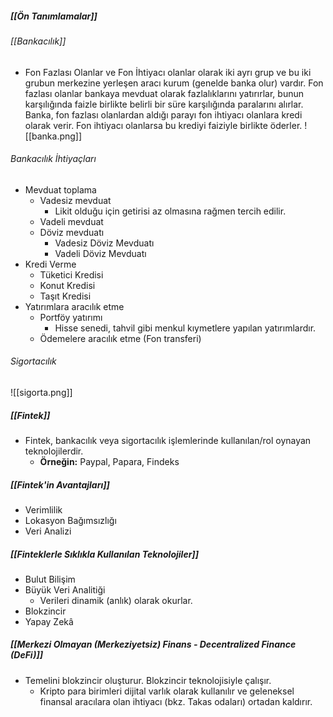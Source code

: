 ##### [[Ön Tanımlamalar]]
###### [[Bankacılık]]
- Fon Fazlası Olanlar ve Fon İhtiyacı olanlar olarak iki ayrı grup ve bu iki grubun merkezine yerleşen aracı kurum (genelde banka olur) vardır. Fon fazlası olanlar bankaya mevduat olarak fazlalıklarını yatırırlar, bunun karşılığında faizle birlikte belirli bir süre karşılığında paralarını alırlar. Banka, fon fazlası olanlardan aldığı parayı fon ihtiyacı olanlara kredi olarak verir. Fon ihtiyacı olanlarsa bu krediyi faiziyle birlikte öderler.
![[banka.png]]
###### Bankacılık İhtiyaçları
- Mevduat toplama
	- Vadesiz mevduat
		- Likit olduğu için getirisi az olmasına rağmen tercih edilir.
	- Vadeli mevduat
	- Döviz mevduatı
		- Vadesiz Döviz Mevduatı
		- Vadeli Döviz Mevduatı
- Kredi Verme
	- Tüketici Kredisi
	- Konut Kredisi
	- Taşıt Kredisi
- Yatırımlara aracılık etme
	- Portföy yatırımı
		- Hisse senedi, tahvil gibi menkul kıymetlere yapılan yatırımlardır.
	- Ödemelere aracılık etme (Fon transferi)
###### Sigortacılık
![[sigorta.png]]



##### [[Fintek]]
- Fintek, bankacılık veya sigortacılık işlemlerinde kullanılan/rol oynayan teknolojilerdir.
	- **Örneğin:** Paypal, Papara, Findeks
##### [[Fintek'in Avantajları]]
 - Verimlilik
 - Lokasyon Bağımsızlığı
 - Veri Analizi

##### [[Finteklerle Sıklıkla Kullanılan Teknolojiler]]
- Bulut Bilişim
- Büyük Veri Analitiği
	- Verileri dinamik (anlık) olarak okurlar.
- Blokzincir
- Yapay Zekâ
##### [[Merkezi Olmayan (Merkeziyetsiz) Finans - Decentralized Finance (DeFi)]]
- Temelini blokzincir oluşturur. Blokzincir teknolojisiyle çalışır.
	- Kripto para birimleri dijital varlık olarak kullanılır ve geleneksel finansal aracılara olan ihtiyacı (bkz. Takas odaları) ortadan kaldırır.